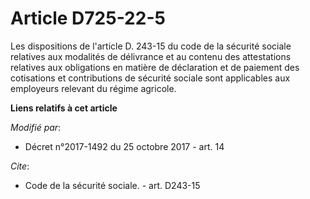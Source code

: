 # Article D725-22-5

Les dispositions de l'article D. 243-15 du code de la sécurité sociale relatives aux modalités de délivrance et au contenu
des attestations relatives aux obligations en matière de déclaration et de paiement des cotisations et contributions de
sécurité sociale sont applicables aux employeurs relevant du régime agricole.

**Liens relatifs à cet article**

_Modifié par_:

  - Décret n°2017-1492 du 25 octobre 2017 - art. 14

_Cite_:

  - Code de la sécurité sociale. - art. D243-15
